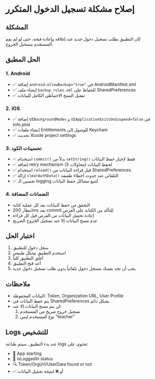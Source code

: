 # إصلاح مشكلة تسجيل الدخول المتكرر

## المشكلة
كان التطبيق يطلب تسجيل دخول جديد عند إغلاقه وإعادة فتحه، حتى لو لم يقم المستخدم بتسجيل الخروج.

## الحل المطبق

### 1. Android
- ✅ إضافة `android:allowBackup="true"` في AndroidManifest.xml
- ✅ إنشاء ملف `backup_rules.xml` للحفاظ على SharedPreferences
- ✅ تفعيل النسخ الاحتياطي الكامل للبيانات

### 2. iOS
- ✅ إضافة `UIBackgroundModes` و `UIApplicationExitsOnSuspend=false` في Info.plist
- ✅ إنشاء ملفات Entitlements للوصول إلى Keychain
- ✅ تحديث Xcode project settings

### 3. تحسينات الكود
- ✅ استخدام `commit()` بدلاً من `setString()` فقط لإجبار حفظ البيانات
- ✅ إضافة retry mechanism (3 محاولات) لحفظ البيانات
- ✅ استخدام `reload()` قبل قراءة البيانات من SharedPreferences
- ✅ إزالة `clearAuthData()` التلقائي عند حدوث أخطاء طفيفة
- ✅ تحسين الـ logging لتتبع مشاكل حفظ البيانات

### 4. الضمانات المضافة
- التحقق من حفظ البيانات بعد كل عملية كتابة
- انتظار 200ms بعد commit للتأكد من الكتابة على القرص
- إعادة تحميل البيانات من القرص قبل كل قراءة
- عدم مسح البيانات إلا عند تسجيل الخروج الصريح

## اختبار الحل
1. سجل دخول للتطبيق
2. استخدم التطبيق بشكل طبيعي
3. أغلق التطبيق كلياً
4. أعد فتح التطبيق
5. يجب أن تجد نفسك مسجل دخول تلقائياً بدون طلب تسجيل دخول جديد

## ملاحظات
- البيانات المحفوظة: Token, Organization URL, User Profile
- يتم حفظ البيانات في SharedPreferences بشكل دائم
- لن يتم مسح البيانات إلا عند:
  1. تسجيل خروج صريح من المستخدم
  2. نوع المستخدم ليس "teacher"

## Logs للتشخيص
عند بدء التطبيق، سيتم طباعة logs تحتوي على:
- 🚀 App starting
- 🔐 isLoggedIn status
- 🔍 Token/OrgUrl/UserData found or not
- ✅ أو ❌ لنتيجة تحميل البيانات
